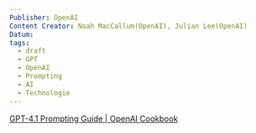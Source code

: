 ```yaml
---
Publisher: OpenAI
Content Creator: Noah MacCallum(OpenAI), Julian Lee(OpenAI)
Datum:
tags:
  - draft
  - GPT
  - OpenAI
  - Prompting
  - AI
  - Technologie
---
```

[GPT-4.1 Prompting Guide | OpenAI Cookbook](https://cookbook.openai.com/examples/gpt4-1_prompting_guide?utm_content=332954508&utm_medium=social&utm_source=linkedin&hss_channel=lcp-70502230)
